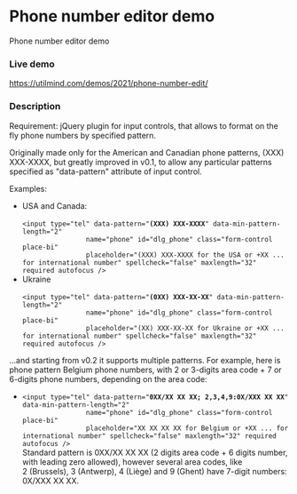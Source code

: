 # Phone number editor demo
 Phone number editor demo

### Live demo

https://utilmind.com/demos/2021/phone-number-edit/

### Description

Requirement: jQuery plugin for input controls, that allows to format on the fly phone numbers by specified pattern.

Originally made only for the American and Canadian phone patterns, (XXX) XXX-XXXX, but greatly improved in v0.1,
to allow any particular patterns specified as "data-pattern" attribute of input control.

Examples:<ul>

<li>USA and Canada:<br />
<code>
&lt;input type="tel" data-pattern="<b>(XXX) XXX-XXXX</b>" data-min-pattern-length="2"
                name="phone" id="dlg_phone" class="form-control place-bi"
                placeholder="(XXX) XXX-XXXX for the USA or +XX ... for international number" spellcheck="false" maxlength="32" required autofocus /&gt;
</code></li>
<li>Ukraine<br />
<code>
&lt;input type="tel" data-pattern="<b>(0XX) XXX-XX-XX</b>" data-min-pattern-length="2"
                name="phone" id="dlg_phone" class="form-control place-bi"
                placeholder="(XX) XXX-XX-XX for Ukraine or +XX ... for international number" spellcheck="false" maxlength="32" required autofocus /&gt;
</code></li>
</ul>

...and starting from v0.2 it supports multiple patterns. For example, here is phone pattern Belgium phone numbers, with 2 or 3-digits area code + 7 or 6-digits phone numbers, depending on the area code:
<ul>
<li><code>&lt;input type="tel" data-pattern="<b>0XX/XX XX XX; 2,3,4,9:0X/XXX XX XX</b>" data-min-pattern-length="2"
                name="phone" id="dlg_phone" class="form-control place-bi"
                placeholder="XX XX XX XX for Belgium or +XX ... for international number" spellcheck="false" maxlength="32" required autofocus /&gt;</code>
<br />Standard pattern is 0XX/XX XX XX (2 digits area code + 6 digits number, with leading zero allowed), however several area codes, like 2&nbsp;(Brussels), 3&nbsp;(Antwerp), 4&nbsp;(Liège) and 9&nbsp;(Ghent) have 7-digit numbers: 0X/XXX XX XX.
</li>
</ul>

